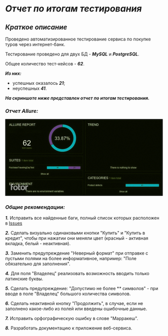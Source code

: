 # ***Отчет по итогам тестирования***
## ***Краткое описание***
Проведено автоматизированное тестирование сервиса по покупке туров через интернет-банк.

Тестирование проведено для двух БД - ***MySQL*** и ***PostgreSQL***.

Общее количество тест-кейсов - ***62***.

***Из них:***
- успешных оказалось ***21***;
- неуспешных ***41***.

***На скриншоте ниже представлен отчет по итогам тестирования.***

### ***Отчет Allure:***
![AllureReport.jpg](https://github.com/murqq/Diplom/blob/main/documentation/Снимок%20экрана%202023-09-29%20в%2013.15.58.png)
</details>

### ***Общие рекомендации:***

***1.*** Исправить все найденные баги, полный список которых расположен в [Issues](https://github.com/murqq/Diplom/issues)

***2.*** Сделать визуально одинаковыми кнопки "Купить" и "Купить в кредит", чтобы при нажатии они меняли цвет (красный - активная вкладка, белый - неактивная).

***3.*** Заменить предупреждение "Неверный формат" при отправке с пустыми полями на более информативное, например: "Поле обязательно для заполнения".

***4.*** Для поля "Владелец" реализовать возможность вводить только латинские буквы.

***5.*** Сделать предупреждение: "Допустимо не более ** символов" - при вводе в поле "Владелец" большого количества символов.

***6.*** Сделать неактивной кнопку "Продолжить", в случае, если не заполнено какое-либо из полей или введены ошибочные данные.

***7.*** Исправить орфографическую ошибку в слове "Марракеш".

***8.*** Разработать документацию к приложение веб-сервиса.
